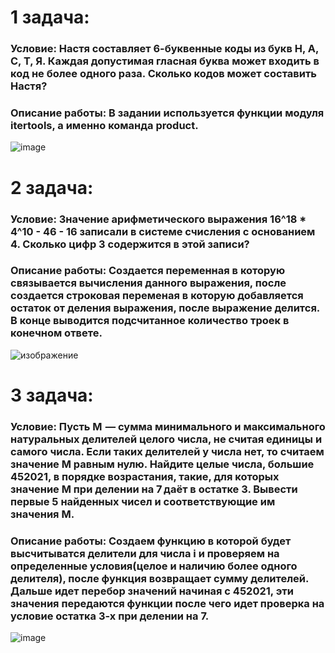 # 1 задача:
### Условие: Настя составляет 6-буквенные коды из букв Н, А, С, Т, Я. Каждая допустимая гласная буква может входить в код не более одного раза. Сколько кодов может составить Настя?
### Описание работы: В задании используется функции модуля itertools, а именно команда product.
![image](https://github.com/Hasper1337/pythonProject_2/assets/145243810/074384d6-4757-4c4f-8cd6-5ba86951c5a1)

# 2 задача:
### Условие: Значение арифметического выражения 16^18 * 4^10 - 46 - 16 записали в системе счисления с основанием 4. Сколько цифр 3 содержится в этой записи?
### Описание работы: Создается переменная в которую связывается вычисления данного выражения, после создается строковая переменая в которую добавляется остаток от деления выражения, после выражение делится. В конце выводится подсчитанное количество троек в конечном ответе.
![изображение](https://github.com/Hasper1337/pythonProject_2/assets/145243810/d4c7b710-e205-4012-95ab-2abb1b8aecf0)

# 3 задача:
### Условие: Пусть M  — сумма минимального и максимального натуральных делителей целого числа, не считая единицы и самого числа. Если таких делителей у числа нет, то считаем значение M равным нулю. Найдите целые числа, большие 452021, в порядке возрастания, такие, для которых значение M при делении на 7 даёт в остатке 3. Вывести первые 5 найденных чисел и соответствующие им значения M.
### Описание работы: Создаем функцию в которой будет высчитыватся делители для числа i и проверяем на определенные условия(целое и наличию более одного делителя), после функция возвращает сумму делителей. Дальше идет перебор значений начиная с 452021, эти значения передаются функции после чего идет проверка на условие остатка 3-х при делении на 7.
![image](https://github.com/Hasper1337/pythonProject_2/assets/145243810/7ed2c6fc-56e4-4343-a57d-42462b6e12f6)
